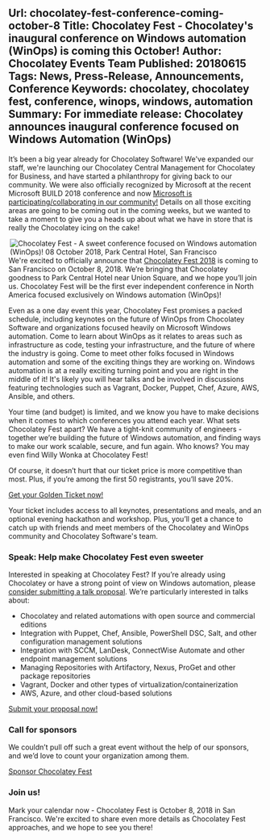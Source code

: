 Url: chocolatey-fest-conference-coming-october-8
Title: Chocolatey Fest - Chocolatey's inaugural conference on Windows automation (WinOps) is coming this October!
Author: Chocolatey Events Team
Published: 20180615
Tags: News, Press-Release, Announcements, Conference
Keywords: chocolatey, chocolatey fest, conference, winops, windows, automation
Summary: For immediate release: Chocolatey announces inaugural conference focused on Windows Automation (WinOps)
---

It’s been a big year already for Chocolatey Software! We've expanded our staff, we're launching our Chocolatey Central Management for Chocolatey for Business, and have started a philanthropy for giving back to our community. We were also officially recognized by Microsoft at the recent Microsoft BUILD 2018 conference and now [Microsoft is participating/collaborating in our community!](https://blogs.msdn.microsoft.com/commandline/2018/05/08/join-us-for-a-hot-cup-o-chocolatey/) Details on all those exciting areas are going to be coming out in the coming weeks, but we wanted to take a moment to give you a heads up about what we have in store that is really the Chocolatey icing on the cake!

<img src="/content/images/blog/chocolatey-fest-announce.png" alt="Chocolatey Fest - A sweet conference focused on Windows automation (WinOps)! 08 October 2018, Park Central Hotel, San Francisco" title="Chocolatey Fest 2018 - join us for awesome talks, some actual chocolate, and maybe even an appearance by Willy Wonka!" align="right" />

We're excited to officially announce that [Chocolatey Fest 2018](https://chocolateyfest.com) is coming to San Francisco on October 8, 2018. We’re bringing that Chocolatey goodness to Park Central Hotel near Union Square, and we hope you’ll join us. Chocolatey Fest will be the first ever independent conference in North America focused exclusively on Windows automation (WinOps)!

Even as a one day event this year, Chocolatey Fest promises a packed schedule, including keynotes on the future of WinOps from Chocolatey Software and organizations focused heavily on Microsoft Windows automation. Come to learn about WinOps as it relates to areas such as infrastructure as code, testing your infrastructure, and the future of where the industry is going. Come to meet other folks focused in Windows automation and some of the exciting things they are working on. Windows automation is at a really exciting turning point and you are right in the middle of it!  It's likely you will hear talks and be involved in discussions featuring technologies such as Vagrant, Docker, Puppet, Chef, Azure, AWS, Ansible, and others.

Your time (and budget) is limited, and we know you have to make decisions when it comes to which conferences you attend each year. What sets Chocolatey Fest apart? We have a tight-knit community of engineers - together we’re building the future of Windows automation, and finding ways to make our work scalable, secure, and fun again. Who knows? You may even find Willy Wonka at Chocolatey Fest!

Of course, it doesn’t hurt that our ticket price is more competitive than most. Plus, if you’re among the first 50 registrants, you’ll save 20%.

[Get your Golden Ticket now!](https://chocolateyfest.com/register)

Your ticket includes access to all keynotes, presentations and meals, and an optional evening hackathon and workshop. Plus, you’ll get a chance to catch up with friends and meet members of the Chocolatey and WinOps community and Chocolatey Software's team.

### Speak: Help make Chocolatey Fest even sweeter

Interested in speaking at Chocolatey Fest? If you’re already using Chocolatey or have a strong point of view on Windows automation, please [consider submitting a talk proposal](https://chocolateyfest.com/proposals). We’re particularly interested in talks about:

* Chocolatey and related automations with open source and commercial editions
* Integration with Puppet, Chef, Ansible, PowerShell DSC, Salt, and other configuration management solutions
* Integration with SCCM, LanDesk, ConnectWise Automate and other endpoint management solutions
* Managing Repositories with Artifactory, Nexus, ProGet and other package repositories
* Vagrant, Docker and other types of virtualization/containerization
* AWS, Azure, and other cloud-based solutions

[Submit your proposal now!](https://chocolateyfest.com/proposals)

### Call for sponsors

We couldn’t pull off such a great event without the help of our sponsors, and we’d love to count your organization among them.

[Sponsor Chocolatey Fest](https://chocolateyfest.com/sponsor-request)

### Join us!

Mark your calendar now - Chocolatey Fest is October 8, 2018 in San Francisco. We're excited to share even more details as Chocolatey Fest approaches, and we hope to see you there!
